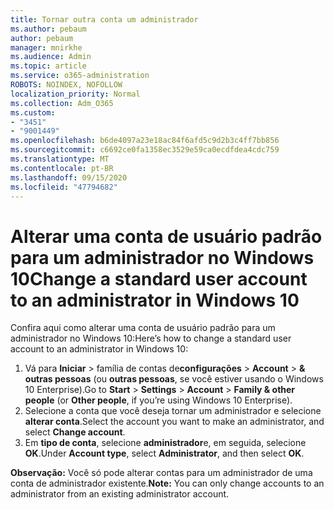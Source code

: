 ```yaml
---
title: Tornar outra conta um administrador
ms.author: pebaum
author: pebaum
manager: mnirkhe
ms.audience: Admin
ms.topic: article
ms.service: o365-administration
ROBOTS: NOINDEX, NOFOLLOW
localization_priority: Normal
ms.collection: Adm_O365
ms.custom:
- "3451"
- "9001449"
ms.openlocfilehash: b6de4097a23e18ac84f6afd5c9d2b3c4ff7bb856
ms.sourcegitcommit: c6692ce0fa1358ec3529e59ca0ecdfdea4cdc759
ms.translationtype: MT
ms.contentlocale: pt-BR
ms.lasthandoff: 09/15/2020
ms.locfileid: "47794682"
---
```

# <a name="change-a-standard-user-account-to-an-administrator-in-windows-10"></a><span data-ttu-id="9fe4d-102">Alterar uma conta de usuário padrão para um administrador no Windows 10</span><span class="sxs-lookup"><span data-stu-id="9fe4d-102">Change a standard user account to an administrator in Windows 10</span></span>

<span data-ttu-id="9fe4d-103">Confira aqui como alterar uma conta de usuário padrão para um administrador no Windows 10:</span><span class="sxs-lookup"><span data-stu-id="9fe4d-103">Here’s how to change a standard user account to an administrator in Windows 10:</span></span>

1. <span data-ttu-id="9fe4d-104">Vá para **Iniciar**  >  família de contas de**configurações**  >  **Account**  >  **& outras pessoas** (ou **outras pessoas**, se você estiver usando o Windows 10 Enterprise).</span><span class="sxs-lookup"><span data-stu-id="9fe4d-104">Go to **Start** > **Settings** > **Account** > **Family & other people** (or **Other people**, if you’re using Windows 10 Enterprise).</span></span>
2. <span data-ttu-id="9fe4d-105">Selecione a conta que você deseja tornar um administrador e selecione **alterar conta**.</span><span class="sxs-lookup"><span data-stu-id="9fe4d-105">Select the account you want to make an administrator, and select **Change account**.</span></span>
3. <span data-ttu-id="9fe4d-106">Em **tipo de conta**, selecione **administrador**e, em seguida, selecione **OK**.</span><span class="sxs-lookup"><span data-stu-id="9fe4d-106">Under **Account type**, select **Administrator**, and then select **OK**.</span></span>

<span data-ttu-id="9fe4d-107">**Observação:** Você só pode alterar contas para um administrador de uma conta de administrador existente.</span><span class="sxs-lookup"><span data-stu-id="9fe4d-107">**Note:** You can only change accounts to an administrator from an existing administrator account.</span></span>